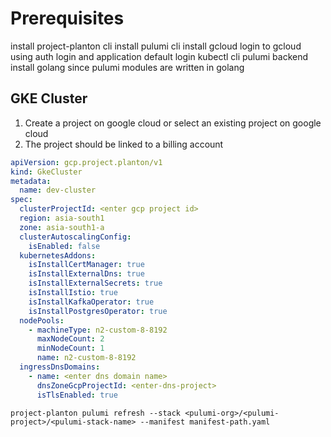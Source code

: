 # Prerequisites

install project-planton cli
install pulumi cli
install gcloud
login to gcloud using auth login and application default login
kubectl cli
pulumi backend
install golang since pulumi modules are written in golang

## GKE Cluster

1. Create a project on google cloud or select an existing project on google cloud
2. The project should be linked to a billing account

```yaml
apiVersion: gcp.project.planton/v1
kind: GkeCluster
metadata:
  name: dev-cluster
spec:
  clusterProjectId: <enter gcp project id>
  region: asia-south1
  zone: asia-south1-a
  clusterAutoscalingConfig:
    isEnabled: false 
  kubernetesAddons:
    isInstallCertManager: true
    isInstallExternalDns: true
    isInstallExternalSecrets: true
    isInstallIstio: true
    isInstallKafkaOperator: true
    isInstallPostgresOperator: true
  nodePools:
    - machineType: n2-custom-8-8192
      maxNodeCount: 2
      minNodeCount: 1
      name: n2-custom-8-8192
  ingressDnsDomains:
    - name: <enter dns domain name>
      dnsZoneGcpProjectId: <enter-dns-project>
      isTlsEnabled: true
```

```shell
project-planton pulumi refresh --stack <pulumi-org>/<pulumi-project>/<pulumi-stack-name> --manifest manifest-path.yaml
```

